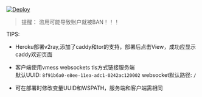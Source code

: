 [![Deploy](https://www.herokucdn.com/deploy/button.png)](https://heroku.com/deploy)  
  
> 提醒： 滥用可能导致账户就被BAN！！！  

TIPS:
* Heroku部署v2ray,添加了caddy和tor的支持，部署后点击View，成功应显示caddy欢迎页面 

* 客户端使用vmess websockets tls方式链接服务端  
  默认UUID: `8f91b6a0-e8ee-11ea-adc1-0242ac120002`  websocket默认路径: `/`

* 可在部署时修改变量UUID和WSPATH，服务端和客户端需相同  
